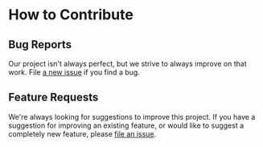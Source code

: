 # How to Contribute

## Bug Reports

Our project isn't always perfect, but we strive to always improve on that work.
File [a new issue](https://github.com/factset/enterprise-sdk/issues/new) if you find a bug.

## Feature Requests

We're always looking for suggestions to improve this project. If you have a suggestion for improving an existing
feature, or would like to suggest a completely new feature,
please [file an issue](https://github.com/factset/enterprise-sdk/issues/new).